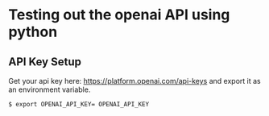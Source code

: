 # Testing out the openai API using python

## API Key Setup
Get your api key here: https://platform.openai.com/api-keys and export it as an environment variable.

```shell
$ export OPENAI_API_KEY= OPENAI_API_KEY
```
